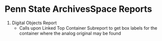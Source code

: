 # Penn State ArchivesSpace Reports

1. Digital Objects Report
    * Calls upon Linked Top Container Subreport to get box labels for the container where the analog original may be found
